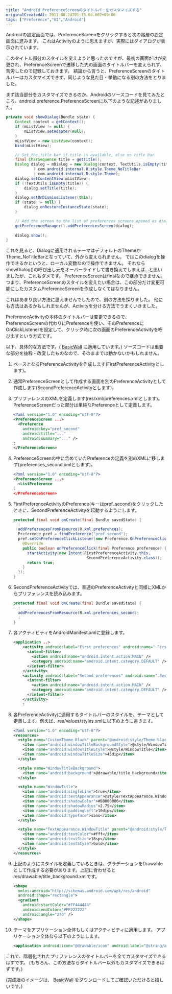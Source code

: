 ```yaml
---
title: "Android PreferenceScreenのタイトルバーをカスタマイズする"
originalCreatedAt: 2011-08-24T01:15:00.002+09:00
tags: ["Preference","UI","Android"]
---
```

Androidの設定画面では、PreferenceScreenをクリックすると次の階層の設定画面に進みます。
これはActivityのように思えますが、実際にはダイアログが表示されています。
<!--more-->
このタイトル部分のスタイルを変えようと思ったのですが、最初の画面だけが変更され、PreferenceScreenで遷移した先の画面のタイトルバーを変えられず、苦労したので記録しておきます。
結論から言うと、PreferenceScreenのタイトルバーはカスタマイズできず、同じような見た目・挙動になる別の方法をとりました。

まず該当部分をカスタマイズできるのか、Androidのソースコードを見てみたところ、android.preference.PreferenceScreenに以下のような記述がありました。

```java
private void showDialog(Bundle state) {
    Context context = getContext();
    if (mListView != null) {
        mListView.setAdapter(null);
    }
    mListView = new ListView(context);
    bind(mListView);

    // Set the title bar if title is available, else no title bar
    final CharSequence title = getTitle();
    Dialog dialog = mDialog = new Dialog(context, TextUtils.isEmpty(title)
            ? com.android.internal.R.style.Theme_NoTitleBar
            : com.android.internal.R.style.Theme);
    dialog.setContentView(mListView);
    if (!TextUtils.isEmpty(title)) {
        dialog.setTitle(title);
    }
    dialog.setOnDismissListener(this);
    if (state != null) {
        dialog.onRestoreInstanceState(state);
    }

    // Add the screen to the list of preferences screens opened as dialogs
    getPreferenceManager().addPreferencesScreen(dialog);
    
    dialog.show();
}
```

これを見ると、Dialogに適用されるテーマはデフォルトのThemeかTheme\_NoTitleBarとなっていて、外から変えられません。
ではこのdialogを操作できるかというと、ローカル変数なので操作できません。
それならshowDialog()の呼び出し元をオーバーライドして書き換えてしまえば…と思いましたが、これもダメです。
PreferenceScreenはfinalなので継承できません。
つまり、PreferenceScreenのスタイルを変えたい場合は、この部分だけ変更可能にしたカスタムPreferenceScreenを作成しなくてはなりません。

これはあまり良い方法に思えませんでしたので、別の方法を探りました。
他にも方法はあるかもしれませんが、Activityを分ける方法でうまくいきました。

PreferenceActivityの本体のタイトルバーは変更できるので、PreferenceScreenの代わりにPreferenceを使い、そのPreferenceにOnClickListenerを設定して、クリック時に次の画面のPreferenceActivityを呼び出すという方式です。

以下、具体的な方法です。( [BasicWall](https://market.android.com/details?id=com.sika524.android.livewallpaper.basicwall) に適用しています。)
ソースコードは重要な部分を抜粋・改変したものなので、そのままでは動かないかもしれません。

1. ベースとなるPreferenceActivityを作成します(FirstPreferenceActivityとします)。
2. 通常PreferenceScreenとして作成する画面を別のPreferenceActivityとして作成します(SecondPreferenceActivityとします)。
3. プリファレンスのXMLを定義します(res/xml/preferences.xmlとします)。PreferenceScreenだった部分は単純なPreferenceとして定義します。

    ```xml
    <?xml version="1.0" encoding="utf-8"?>
    <PreferenceScreen ...>
      <Preference
        android:key="pref_second"
        android:title="..."
        android:summary="..." />
    :
    </PreferenceScreen>
    ```

4. PreferenceScreenの中に含めていたPreferenceの定義を別のXMLに移します(preferences\_second.xmlとします)。

    ```xml
    <?xml version="1.0" encoding="utf-8"?>
    <PreferenceScreen ...>
      <ListPreference
    :
    </PreferenceScreen>
    ```

5. FirstPreferenceActivityのPreference(キーはpref\_second)をクリックしたときに、SecondPreferenceActivityを起動するようにします。

    ```java
    protected final void onCreate(final Bundle savedState) {
      :
      addPreferencesFromResource(R.xml.preferences);
      Preference pref = findPreference("pref_second");
      pref.setOnPreferenceClickListener(new Preference.OnPreferenceClickListener() {
        @Override
        public boolean onPreferenceClick(final Preference preference) {
          startActivity(new Intent(FirstPreferenceActivity.this,
                                    SecondPreferenceActivity.class));
          return true;
        }
      });
    }
    ```

6. SecondPreferenceActivityでは、普通のPreferenceActivityと同様にXMLからプリファレンスを読み込みます。

    ```java
    protected final void onCreate(final Bundle savedState) {
      :
      addPreferencesFromResource(R.xml.preferences_second);
      :
    }
    ```

7. 各アクティビティをAndroidManifest.xmlに登録します。

    ```xml
    <application ..>
        <activity android:label="First preferences" android:name=".FirstPreferenceActivity" android:exported="true">
          <intent-filter>
            <action android:name="android.intent.action.MAIN" />
            <category android:name="android.intent.category.DEFAULT" />
          </intent-filter>
        </activity>
        <activity android:label="Second preferences" android:name=".SecondPreferenceActivity" android:exported="true">
          <intent-filter>
            <action android:name="android.intent.action.MAIN" />
            <category android:name="android.intent.category.DEFAULT" />
          </intent-filter>
        </activity>
        :
    ```

8. 各PreferenceActivityに適用するタイトルバーのスタイルを、テーマとして定義します。例えば、res/values/styles.xmlに以下のように書きます。

    ```xml
    <?xml version="1.0" encoding="utf-8"?>
    <resources>
      <style name="CustomTheme.Black" parent="@android:style/Theme.Black">
        <item name="android:windowTitleBackgroundStyle">@style/WindowTitleBackground</item>
        <item name="android:windowTitleStyle">@style/WindowTitle</item>
        <item name="android:windowTitleSize">45dip</item>
      </style>

      <style name="WindowTitleBackground">
        <item name="android:background">@drawable/title_background</item>
      </style>

      <style name="WindowTitle">
        <item name="android:singleLine">true</item>
        <item name="android:textAppearance">@style/TextAppearance.WindowTitle</item>
        <item name="android:shadowColor">#BB000000</item>
        <item name="android:shadowRadius">2.75</item>
        <item name="android:paddingLeft">10dip</item>
        <item name="android:typeface">sans</item>
      </style>

      <style name="TextAppearance.WindowTitle" parent="@android:style/TextAppearance.WindowTitle">
        <item name="android:textColor">#fff</item>
        <item name="android:textSize">18sp</item>
        <item name="android:textStyle">bold</item>
      </style>
    </resources>
    ```

9. 上記のようにスタイルを定義しているときは、グラデーションをDrawableとして作成する必要があります。上記に合わせるとres/drawable/title\_background.xmlです。

    ```xml
    <shape
      xmlns:android="http://schemas.android.com/apk/res/android"
      android:shape="rectangle">
      <gradient
        android:startColor="#FF444444"
        android:endColor="#FF222222"
        android:angle="270" />
    </shape>
    ```

10. テーマをアプリケーション全体もしくはアクティビティに適用します。
    アプリケーション全体なら以下のようにします。

    ```xml
    <application android:icon="@drawable/icon" android:label="@string/app_name" android:theme="@style/CustomTheme.Black">
    ```


これで、階層化されたプリファレンスのタイトルバーを全てカスタマイズできるはずです。
(もちろん、この方法ならタイトルバー以外もカスタマイズできるはずです。)

(完成版のイメージは、 [BasicWall](https://market.android.com/details?id=com.sika524.android.livewallpaper.basicwall) をダウンロードしてご確認いただけると嬉しいです。)
